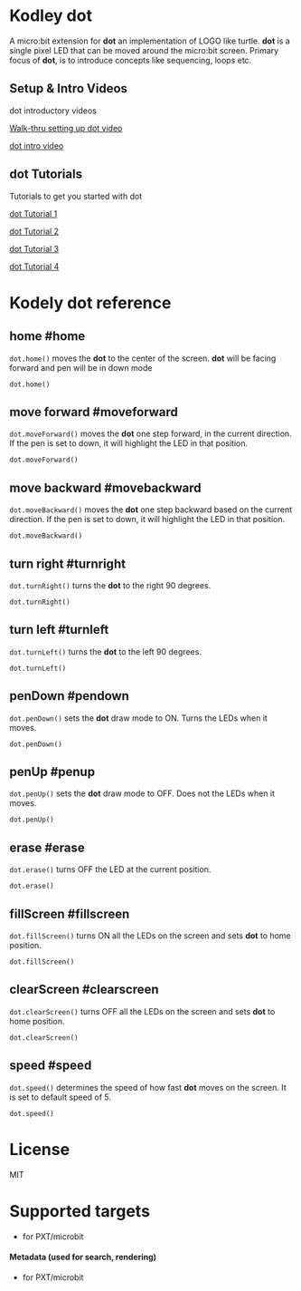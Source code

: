 # Kodley dot 

A micro:bit extension for **dot** an implementation of LOGO like turtle. 
**dot** is a single pixel LED that can be moved around the micro:bit screen. Primary focus of **dot**, is to introduce concepts like sequencing, loops etc.

## Setup & Intro Videos

dot introductory videos 

[Walk-thru setting up dot video](https://www.youtube.com/watch?v=1nse-mlKPsA)  

[dot intro video](https://youtu.be/jNrXkMRNLGw)

## dot Tutorials 
Tutorials to get you started with dot

[dot Tutorial 1](https://makecode.microbit.org/#tutorial:github:kodely-io/dottutorials/dotstep1)  

[dot Tutorial 2](https://makecode.microbit.org/#tutorial:github:kodely-io/dottutorials/dotstep2)  

[dot Tutorial 3](https://makecode.microbit.org/#tutorial:github:kodely-io/dottutorials/dotstep3)  

[dot Tutorial 4](https://makecode.microbit.org/#tutorial:github:kodely-io/dottutorials/dotstep4)  

# Kodely dot reference

## home #home
`dot.home()` moves the **dot** to the center of the screen. **dot** will be facing forward and pen will be in down mode

```blocks
dot.home()
```
## move forward #moveforward
`dot.moveForward()` moves the **dot** one step forward, in the current direction. If the pen is set to down,  it will highlight the LED in that position.

```blocks
dot.moveForward()
```
## move backward #movebackward
`dot.moveBackward()` moves the **dot** one step backward based on the current direction. If the pen is set to down, it will highlight the LED in that position.

```blocks
dot.moveBackward()
```
## turn right #turnright
`dot.turnRight()` turns the **dot** to the right 90 degrees.

```blocks
dot.turnRight()
```
## turn left #turnleft
`dot.turnLeft()` turns the **dot** to the left 90 degrees.

```blocks
dot.turnLeft()
```
## penDown #pendown
`dot.penDown()` sets the **dot**  draw mode to ON. Turns the LEDs when it moves.

```blocks
dot.penDown()
```
## penUp #penup
`dot.penUp()` sets the **dot** draw mode to OFF. Does not the LEDs when it moves.

```blocks
dot.penUp()
```
## erase #erase
`dot.erase()` turns OFF the LED at the current position.

```blocks
dot.erase()
```
## fillScreen #fillscreen
`dot.fillScreen()` turns ON all the LEDs on the screen and sets **dot** to home position.

```blocks
dot.fillScreen()
```
## clearScreen #clearscreen
`dot.clearScreen()` turns OFF all the LEDs on the screen and sets **dot** to home position.

```blocks
dot.clearScreen()
```
## speed #speed
`dot.speed()` determines the speed of how fast **dot** moves on the screen. It is set to default speed of 5.

```blocks
dot.speed()
```

# License

MIT

# Supported targets

* for PXT/microbit

#### Metadata (used for search, rendering)

* for PXT/microbit
